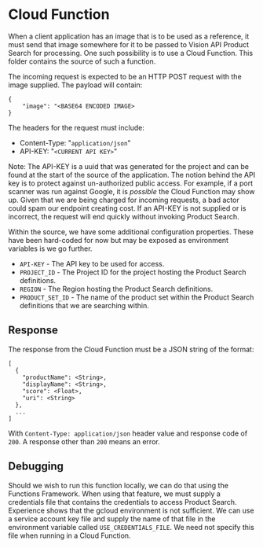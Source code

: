 # Cloud Function
When a client application has an image that is to be used as a reference, it must send that image somewhere for
it to be passed to Vision API Product Search for processing.  One such possibility is to use a Cloud Function.  This
folder contains the source of such a function.

The incoming request is expected to be an HTTP POST request with the image supplied.  The payload will contain:

```
{
    "image": "<BASE64 ENCODED IMAGE>
}
```

The headers for the request must include:

* Content-Type: "`application/json`"
* API-KEY: "`<CURRENT API KEY>`"

Note: The API-KEY is a uuid that was generated for the project and can be found at the start of the source of the
application.  The notion behind the API key is to protect against un-authorized public access.  For example, if
a port scanner was run against Google, it is _possible_ the Cloud Function may show up.  Given that we are being
charged for incoming requests, a bad actor could spam our endpoint creating cost.  If an API-KEY is not supplied or
is incorrect, the request will end quickly without invoking Product Search.

Within the source, we have some additional configuration properties.  These have been hard-coded for now but may
be exposed as environment variables is we go further.

* `API-KEY` - The API key to be used for access.
* `PROJECT_ID` - The Project ID for the project hosting the Product Search definitions.
* `REGION` - The Region hosting the Product Search definitions.
* `PRODUCT_SET_ID` - The name of the product set within the Product Search definitions that we are searching within.

## Response
The response from the Cloud Function must be a JSON string of the format:

```
[
  {
    "productName": <String>,
    "displayName": <String>,
    "score": <Float>,
    "uri": <String>
  },
  ...
]
```

With `Content-Type: application/json` header value and response code of `200`.  A response other than `200` means an error.


## Debugging
Should we wish to run this function locally, we can do that using the Functions Framework.  When using that feature, we must supply
a credentials file that contains the credentials to access Product Search.  Experience shows that the gcloud environment is
not sufficient.  We can use a service account key file and supply the name of that file in the environment variable
called `USE_CREDENTIALS_FILE`.  We need not specify this file when running in a Cloud Function.
